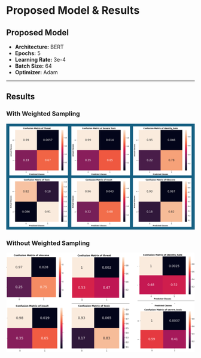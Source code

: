 # Proposed Model & Results

## Proposed Model
- **Architecture:** BERT  
- **Epochs:** 5  
- **Learning Rate:** 3e-4  
- **Batch Size:** 64  
- **Optimizer:** Adam  

---

## Results

### With Weighted Sampling
![With Weighted Sampling](pic/with_sampling.png)

### Without Weighted Sampling
![Without Weighted Sampling](pic/without_sampling.png)
